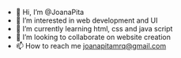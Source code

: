 - 👋 Hi, I’m @JoanaPita
- 👀 I’m interested in web development and UI
- 🌱 I’m currently learning html, css and java script
- 💞️ I’m looking to collaborate on website creation
- 📫 How to reach me joanapitamrq@gmail.com

<!---
JoanaPita/JoanaPita is a ✨ special ✨ repository because its `README.md` (this file) appears on your GitHub profile.
You can click the Preview link to take a look at your changes.
--->
